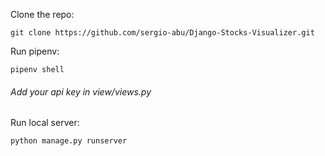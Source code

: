 Clone the repo:
```
git clone https://github.com/sergio-abu/Django-Stocks-Visualizer.git
```
Run pipenv:
```
pipenv shell
```
###### Add your api key in view/views.py

Run local server:
```
python manage.py runserver
```
